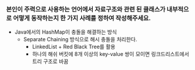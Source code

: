 ### 본인이 주력으로 사용하는 언어에서 자료구조와 관련 된 클래스가 내부적으로 어떻게 동작하는지 한 가지 사례를 정하여 작성해주세요.

- Java에서의 HashMap이 충돌을 해결하는 방식
  - Separate Chaining 방식으로 해시 충돌을 처리한다.
	  - LinkedList + Red Black Tree를 활용
	  - 하나의 해쉬 버킷에 8개 이상의 key-value 쌍이 모이면 링크드리스트에서 트리 구조로 바꿈
